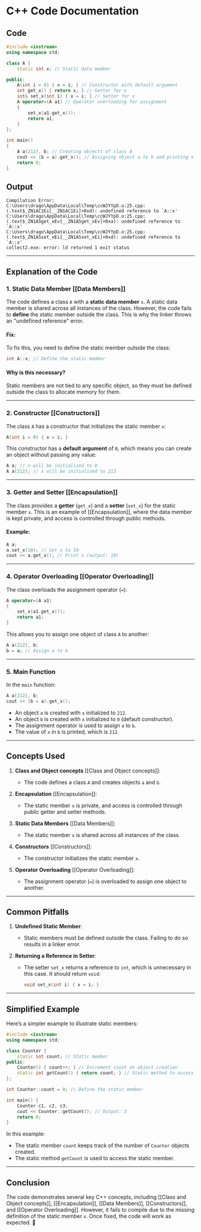 # C++ Code Documentation

## Code
```cpp
#include <iostream>
using namespace std;

class A {
    static int x; // Static data member

public:
    A(int i = 0) { x = i; } // Constructor with default argument
    int get_x() { return x; } // Getter for x
    int& set_x(int i) { x = i; } // Setter for x
    A operator=(A a1) // Operator overloading for assignment
    {
        set_x(a1.get_x());
        return a1;
    }
};

int main()
{
    A a(212), b; // Creating objects of class A
    cout << (b = a).get_x(); // Assigning object a to b and printing x
    return 0;
}
```

## Output
```
Compilation Error:
C:\Users\drago\AppData\Local\Temp\ccWJYYpD.o:25.cpp:(.text$_ZN1AC1Ei[__ZN1AC1Ei]+0xd): undefined reference to `A::x'
C:\Users\drago\AppData\Local\Temp\ccWJYYpD.o:25.cpp:(.text$_ZN1A5get_xEv[__ZN1A5get_xEv]+0xa): undefined reference to `A::x'
C:\Users\drago\AppData\Local\Temp\ccWJYYpD.o:25.cpp:(.text$_ZN1A5set_xEi[__ZN1A5set_xEi]+0xd): undefined reference to `A::x'
collect2.exe: error: ld returned 1 exit status
```

---

## Explanation of the Code

### 1. **Static Data Member** [[Data Members]]
The code defines a class `A` with a **static data member** `x`. A static data member is shared across all instances of the class. However, the code fails to **define** the static member outside the class. This is why the linker throws an "undefined reference" error.

#### Fix:
To fix this, you need to define the static member outside the class:
```cpp
int A::x; // Define the static member
```

#### Why is this necessary?
Static members are not tied to any specific object, so they must be defined outside the class to allocate memory for them.

---

### 2. **Constructor** [[Constructors]]
The class `A` has a constructor that initializes the static member `x`:
```cpp
A(int i = 0) { x = i; }
```
This constructor has a **default argument** of `0`, which means you can create an object without passing any value:
```cpp
A a; // x will be initialized to 0
A a(212); // x will be initialized to 212
```

---

### 3. **Getter and Setter** [[Encapsulation]]
The class provides a **getter** (`get_x`) and a **setter** (`set_x`) for the static member `x`. This is an example of [[Encapsulation]], where the data member is kept private, and access is controlled through public methods.

#### Example:
```cpp
A a;
a.set_x(10); // Set x to 10
cout << a.get_x(); // Print x (output: 10)
```

---

### 4. **Operator Overloading** [[Operator Overloading]]
The class overloads the assignment operator (`=`):
```cpp
A operator=(A a1)
{
    set_x(a1.get_x());
    return a1;
}
```
This allows you to assign one object of class `A` to another:
```cpp
A a(212), b;
b = a; // Assign a to b
```

---

### 5. **Main Function**
In the `main` function:
```cpp
A a(212), b;
cout << (b = a).get_x();
```
- An object `a` is created with `x` initialized to `212`.
- An object `b` is created with `x` initialized to `0` (default constructor).
- The assignment operator is used to assign `a` to `b`.
- The value of `x` in `b` is printed, which is `212`.

---

## Concepts Used
1. **Class and Object concepts** [[Class and Object concepts]]:
   - The code defines a class `A` and creates objects `a` and `b`.

2. **Encapsulation** [[Encapsulation]]:
   - The static member `x` is private, and access is controlled through public getter and setter methods.

3. **Static Data Members** [[Data Members]]:
   - The static member `x` is shared across all instances of the class.

4. **Constructors** [[Constructors]]:
   - The constructor initializes the static member `x`.

5. **Operator Overloading** [[Operator Overloading]]:
   - The assignment operator (`=`) is overloaded to assign one object to another.

---

## Common Pitfalls
1. **Undefined Static Member**:
   - Static members must be defined outside the class. Failing to do so results in a linker error.

2. **Returning a Reference in Setter**:
   - The setter `set_x` returns a reference to `int`, which is unnecessary in this case. It should return `void`:
     ```cpp
     void set_x(int i) { x = i; }
     ```

---

## Simplified Example
Here’s a simpler example to illustrate static members:

```cpp
#include <iostream>
using namespace std;

class Counter {
    static int count; // Static member
public:
    Counter() { count++; } // Increment count on object creation
    static int getCount() { return count; } // Static method to access count
};

int Counter::count = 0; // Define the static member

int main() {
    Counter c1, c2, c3;
    cout << Counter::getCount(); // Output: 3
    return 0;
}
```

In this example:
- The static member `count` keeps track of the number of `Counter` objects created.
- The static method `getCount` is used to access the static member.

---

## Conclusion
The code demonstrates several key C++ concepts, including [[Class and Object concepts]], [[Encapsulation]], [[Data Members]], [[Constructors]], and [[Operator Overloading]]. However, it fails to compile due to the missing definition of the static member `x`. Once fixed, the code will work as expected. 🚀